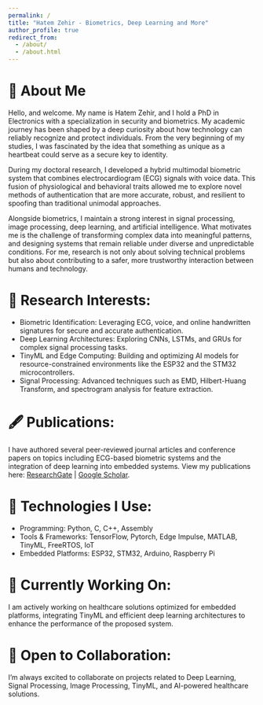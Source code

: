 ```yaml
---
permalink: /
title: "Hatem Zehir - Biometrics, Deep Learning and More"
author_profile: true
redirect_from: 
  - /about/
  - /about.html
---
```


# 👋 About Me
Hello, and welcome. My name is Hatem Zehir, and I hold a PhD in Electronics with a specialization in security and biometrics. My academic journey has been shaped by a deep curiosity about how technology can reliably recognize and protect individuals. From the very beginning of my studies, I was fascinated by the idea that something as unique as a heartbeat could serve as a secure key to identity.

During my doctoral research, I developed a hybrid multimodal biometric system that combines electrocardiogram (ECG) signals with voice data. This fusion of physiological and behavioral traits allowed me to explore novel methods of authentication that are more accurate, robust, and resilient to spoofing than traditional unimodal approaches.


Alongside biometrics, I maintain a strong interest in signal processing, image processing, deep learning, and artificial intelligence. What motivates me is the challenge of transforming complex data into meaningful patterns, and designing systems that remain reliable under diverse and unpredictable conditions. For me, research is not only about solving technical problems but also about contributing to a safer, more trustworthy interaction between humans and technology.

# 🔬 Research Interests:
- Biometric Identification: Leveraging ECG, voice, and online handwritten signatures for secure and accurate authentication.
- Deep Learning Architectures: Exploring CNNs, LSTMs, and GRUs for complex signal processing tasks.
- TinyML and Edge Computing: Building and optimizing AI models for resource-constrained environments like the ESP32 and the STM32 microcontrollers.
- Signal Processing: Advanced techniques such as EMD, Hilbert-Huang Transform, and spectrogram analysis for feature extraction.

# 🖋️ Publications:
I have authored several peer-reviewed journal articles and conference papers on topics including ECG-based biometric systems and the integration of deep learning into embedded systems. View my publications here: [ResearchGate](https://www.researchgate.net/profile/Hatem-Zehir) | [Google Scholar](https://scholar.google.com/citations?user=WrOVooEAAAAJ&hl=en&oi=ao).

# 🔧 Technologies I Use:
- Programming: Python, C, C++, Assembly
- Tools & Frameworks: TensorFlow, Pytorch, Edge Impulse, MATLAB, TinyML, FreeRTOS, IoT
- Embedded Platforms: ESP32, STM32, Arduino, Raspberry Pi

# 🌱 Currently Working On:
I am actively working on healthcare solutions optimized for embedded platforms, integrating TinyML and efficient deep learning architectures to enhance the performance of the proposed system.

# 🤝 Open to Collaboration:
I’m always excited to collaborate on projects related to Deep Learning, Signal Processing, Image Processing, TinyML, and AI-powered healthcare solutions.
